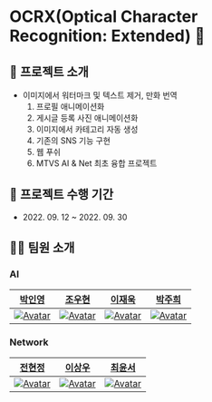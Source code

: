 # OCRX(Optical Character Recognition: Extended) 🦊

## 📌 프로젝트 소개

- 이미지에서 워터마크 및 텍스트 제거, 만화 번역
  1. 프로필 애니메이션화
  2. 게시글 등록 사진 애니메이션화
  3. 이미지에서 카테고리 자동 생성
  4. 기존의 SNS 기능 구현
  5. 웹 푸쉬
  6. MTVS AI & Net 최초 융합 프로젝트


## 📅 프로젝트 수행 기간

- 2022\. 09. 12 ~ 2022. 09. 30

## 🧑‍🚀 팀원 소개

### AI

|[박인영](https://github.com/PIYoung)|[조우현](https://github.com/chowoohyun)|[이재욱](https://github.com/jvvook)|[박주희](https://github.com/juliajh)|
| :----: | :----: | :----: | :----: |
| [![Avatar](https://avatars.githubusercontent.com/u/49637184?v=4)](https://github.com/PIYoung) | [![Avatar](https://avatars.githubusercontent.com/u/67001050?v=4)](https://github.com/chowoohyun) | [![Avatar](https://avatars.githubusercontent.com/u/24962972?v=4)](https://github.com/jvvook) | [![Avatar](https://avatars.githubusercontent.com/u/54497150?v=4)](https://github.com/juliajh) |

### Network

|[전현정](https://github.com/hyunjungjeon)|[이상우](https://github.com/mungjin4966)|[최윤서](https://github.com/YSChoi123)|
| :---: | :---: | :---: |
| [![Avatar](https://avatars.githubusercontent.com/u/70558461?v=4)](https://github.com/hyunjungjeon) | [![Avatar](https://avatars.githubusercontent.com/u/67566068?v=4)](https://github.com/mungjin4966) | [![Avatar](https://avatars.githubusercontent.com/u/73926427?v=4)](https://github.com/YSChoi123) |
